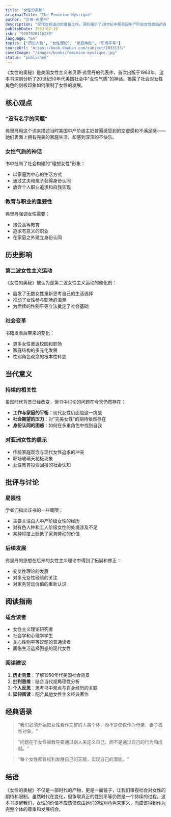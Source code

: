 ```yaml
---
title: "女性的奥秘"
originalTitle: "The Feminine Mystique"
author: "贝蒂·弗里丹"
description: "现代女权运动的奠基之作，深刻揭示了20世纪中期美国中产阶级女性面临的身份认同危机，被誉为点燃第二波女性主义运动的导火索。"
publishDate: 1963-02-19
isbn: "9787020116249"
language: "en"
topics: ["历史人物", "女性理论", "家庭角色", "职场平等"]
sourceUrl: "https://book.douban.com/subject/1033133/"
coverImage: "/images/books/feminine-mystique.jpg"
status: "published"
---
```


《女性的奥秘》是美国女性主义者贝蒂·弗里丹的代表作，首次出版于1963年。这本书深刻分析了20世纪50年代美国社会中"女性气质"的神话，揭露了社会对女性角色的刻板印象如何限制了女性的发展。

## 核心观点

### "没有名字的问题"
弗里丹用这个词来描述当时美国中产阶级主妇普遍感受到的空虚感和不满足感——她们表面上拥有完美的家庭生活，却感到深深的不快乐。

### 女性气质的神话
书中批判了社会构建的"理想女性"形象：
- 以家庭为中心的生活方式
- 通过丈夫和孩子获得身份认同
- 放弃个人职业追求和自我实现

### 教育与职业的重要性
弗里丹强调女性需要：
- 接受高等教育
- 追求有意义的职业
- 在家庭之外建立身份认同

## 历史影响

### 第二波女性主义运动
《女性的奥秘》被认为是第二波女性主义运动的催化剂：
- 启发了无数女性重新思考自己的生活选择
- 推动了女性参与职场的浪潮
- 为后续的性别平等立法奠定了社会基础

### 社会变革
书籍发表后带来的变化：
- 更多女性重返校园和职场
- 家庭结构的多元化发展
- 性别角色观念的根本性转变

## 当代意义

### 持续的相关性
虽然时代背景已经改变，但书中讨论的问题在今天仍然存在：
- **工作与家庭的平衡**：现代女性仍面临这一挑战
- **社会期望的压力**：对"完美女性"的期待依然存在
- **身份认同的困惑**：如何在多重角色中找到自我

### 对亚洲女性的启示
- 传统家庭观念与现代女性追求的冲突
- 职场玻璃天花板现象
- 女性教育投资回报的社会认知

## 批评与讨论

### 局限性
学者们指出该书的一些局限：
- 主要关注白人中产阶级女性的经历
- 对有色人种和工人阶级女性的处境涉及不足
- 某种程度上贬低了家务劳动的价值

### 后续发展
弗里丹的思想在后来的女性主义理论中得到了拓展和修正：
- 交叉性理论的发展
- 对多元女性经验的关注
- 对家务劳动价值的重新认识

## 阅读指南

### 适合读者
- 女性主义理论研究者
- 社会学和心理学学生
- 关心性别平等议题的普通读者
- 面临生活选择困惑的现代女性

### 阅读建议
1. **历史背景**：了解1950年代美国社会背景
2. **批判思维**：结合当代视角理性分析
3. **个人反思**：思考书中观点与自身经历的关联
4. **延伸阅读**：配合其他女性主义经典著作

## 经典语录

> "我们必须开始把女性看作完整的人类个体，而不是仅仅作为母亲、妻子或性对象。"

> "问题在于女性被教导要通过别人来定义自己，而不是通过自己的行为和成就。"

> "每个女性都有权利发展自己的天赋，实现自己的潜能。"

## 结语

《女性的奥秘》不仅是一部时代的产物，更是一面镜子，让我们审视社会对女性的期待和限制。虽然时代在变化，但争取真正的性别平等仍然是一个持续的过程。这本书提醒我们，女性的价值不应该仅仅由她们的性别角色来定义，而应该得到作为完整个体的尊重和发展机会。